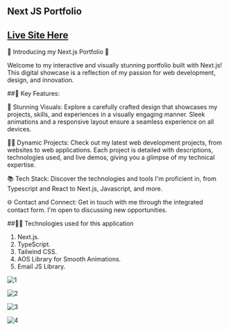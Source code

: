 ## Next JS Portfolio

## [Live Site Here](https://nosarumen-imuentinyan-next-js-portfolio.vercel.app/)


🚀 Introducing my Next.js Portfolio 🌟

Welcome to my interactive and visually stunning portfolio built with Next.js! This digital showcase is a reflection of my passion for web development, design, and innovation.






##🌟 Key Features:

🎨 Stunning Visuals: Explore a carefully crafted design that showcases my projects, skills, and experiences in a visually engaging manner. Sleek animations and a responsive layout ensure a seamless experience on all devices.

👩‍💻 Dynamic Projects: Check out my latest web development projects, from websites to web applications. Each project is detailed with descriptions, technologies used, and live demos, giving you a glimpse of my technical expertise.

📚 Tech Stack: Discover the technologies and tools I'm proficient in, from Typescript and React to Next.js, Javascript, and more.

🌐 Contact and Connect: Get in touch with me through the integrated contact form. I'm open to discussing new opportunities.






##👨‍💻 Technologies used for this application

1. Next.js.
2. TypeScript.
3. Tailwind CSS.
4. AOS Library for Smooth Animations.
5. Email JS Library.


![1](https://github.com/Sir-Rumeh/next-js-portfolio/assets/95687544/0b6d8fd3-b633-4d41-9add-2f401ea07cde)

![2](https://github.com/Sir-Rumeh/next-js-portfolio/assets/95687544/27806477-a25e-4635-9095-4024260e9fcd)

![3](https://github.com/Sir-Rumeh/next-js-portfolio/assets/95687544/bb36cf03-7436-45d8-8826-872182ae8385)

![4](https://github.com/Sir-Rumeh/next-js-portfolio/assets/95687544/3be2ba94-6ddd-473d-bb78-044246e56a64)

